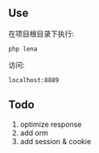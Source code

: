 ## Use

在项目根目录下执行:
```
php lena
```

访问:
```
localhost:8889
```

## Todo
1. optimize response
2. add orm
3. add session & cookie
